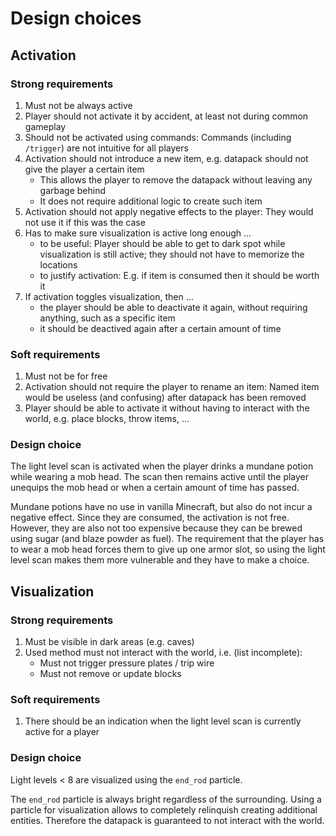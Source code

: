 # Design choices
## Activation
### Strong requirements
1. Must not be always active
2. Player should not activate it by accident, at least not during common gameplay
3. Should not be activated using commands: Commands (including `/trigger`) are not intuitive for all players
4. Activation should not introduce a new item, e.g. datapack should not give the player a certain item
    - This allows the player to remove the datapack without leaving any garbage behind
    - It does not require additional logic to create such item
5. Activation should not apply negative effects to the player: They would not use it if this was the case
6. Has to make sure visualization is active long enough ...
    - to be useful: Player should be able to get to dark spot while visualization is still active; they should not have to memorize the locations
    - to justify activation: E.g. if item is consumed then it should be worth it
7. If activation toggles visualization, then ...
    - the player should be able to deactivate it again, without requiring anything, such as a specific item
    - it should be deactived again after a certain amount of time

### Soft requirements
1. Must not be for free
2. Activation should not require the player to rename an item: Named item would be useless (and confusing) after datapack has been removed
3. Player should be able to activate it without having to interact with the world, e.g. place blocks, throw items, ...

### Design choice
The light level scan is activated when the player drinks a mundane potion while wearing a mob head.
The scan then remains active until the player unequips the mob head or when a certain amount of time has passed.

Mundane potions have no use in vanilla Minecraft, but also do not incur a negative effect. Since they are consumed, the activation is not free. However, they are also not too expensive because they can be brewed using sugar (and blaze powder as fuel).
The requirement that the player has to wear a mob head forces them to give up one armor slot, so using the light level scan makes them more vulnerable and they have to make a choice.

## Visualization
### Strong requirements
1. Must be visible in dark areas (e.g. caves)
2. Used method must not interact with the world, i.e. (list incomplete):
    - Must not trigger pressure plates / trip wire
    - Must not remove or update blocks

### Soft requirements
1. There should be an indication when the light level scan is currently active for a player

### Design choice
Light levels &lt; 8 are visualized using the `end_rod` particle.

The `end_rod` particle is always bright regardless of the surrounding. Using a particle for visualization allows to completely relinquish creating additional entities. Therefore the datapack is guaranteed to not interact with the world.
